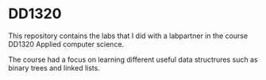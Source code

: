 # DD1320
This repository contains the labs that I did with a labpartner in the course DD1320 Applied computer science.

The course had a focus on learning different useful data structrures such as binary trees and linked lists.

